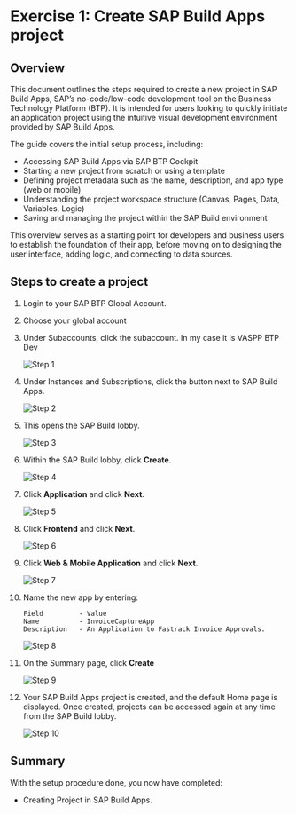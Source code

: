 # Exercise 1: Create SAP Build Apps project

## Overview

This document outlines the steps required to create a new project in SAP Build Apps, SAP’s no-code/low-code development tool on the Business Technology Platform (BTP). It is intended for users looking to quickly initiate an application project using the intuitive visual development environment provided by SAP Build Apps.

The guide covers the initial setup process, including:

*   Accessing SAP Build Apps via SAP BTP Cockpit
*   Starting a new project from scratch or using a template
*   Defining project metadata such as the name, description, and app type (web or mobile)
*   Understanding the project workspace structure (Canvas, Pages, Data, Variables, Logic)
*   Saving and managing the project within the SAP Build environment

This overview serves as a starting point for developers and business users to establish the foundation of their app, before moving on to designing the user interface, adding logic, and connecting to data sources.

## Steps to create a project

1.  Login to your SAP BTP Global Account.
2.  Choose your global account
3.  Under Subaccounts, click the subaccount. In my case it is VASPP BTP Dev

    ![Step 1](Excersise%201.img/ex1.img01.png)

4.  Under Instances and Subscriptions, click the button next to SAP Build Apps.

    ![Step 2](Excersise%201.img/ex1.img02.png)

5.  This opens the SAP Build lobby.

    ![Step 3](Excersise%201.img/ex1.img03.png)

6.  Within the SAP Build lobby, click **Create**.

    ![Step 4](Excersise%201.img/ex1.img04.png)

7.  Click **Application** and click **Next**.

    ![Step 5](Excersise%201.img/ex1.img05.png)

8.  Click **Frontend** and click **Next**.

    ![Step 6](Excersise%201.img/ex1.img06.png)

9.  Click **Web & Mobile Application** and click **Next**.

    ![Step 7](Excersise%201.img/ex1.img07.png)

10. Name the new app by entering:

    ```
    Field         - Value
    Name          - InvoiceCaptureApp
    Description   - An Application to Fastrack Invoice Approvals.
    ```

    ![Step 8](Excersise%201.img/ex1.img08.jpg)

11. On the Summary page, click **Create**

    ![Step 9](Excersise%201.img/ex1.img09.jpg)

12. Your SAP Build Apps project is created, and the default Home page is displayed. Once created, projects can be accessed again at any time from the SAP Build lobby.

    ![Step 10](Excersise%201.img/ex1.img10.png)

## Summary

With the setup procedure done, you now have completed:

*   Creating Project in SAP Build Apps.

